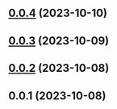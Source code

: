 

## [0.0.4](https://github.com/FE-CodeGenius/codegenius-git-user-plugin/compare/0.0.3...0.0.4) (2023-10-10)

## [0.0.3](https://github.com/FE-CodeGenius/codegenius-git-user-plugin/compare/0.0.2...0.0.3) (2023-10-09)

## [0.0.2](https://github.com/FE-CodeGenius/codegenius-git-user-plugin/compare/0.0.1...0.0.2) (2023-10-08)

## 0.0.1 (2023-10-08)